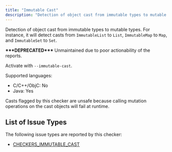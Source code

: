 ```yaml
---
title: "Immutable Cast"
description: "Detection of object cast from immutable types to mutable types. For instance, it will detect casts from `ImmutableList` to `List`, `ImmutableMap` to `Map`, and `ImmutableSet` to `Set`."
---
```


Detection of object cast from immutable types to mutable types. For instance, it will detect casts from `ImmutableList` to `List`, `ImmutableMap` to `Map`, and `ImmutableSet` to `Set`.

**\*\*\*DEPRECATED\*\*\*** Unmaintained due to poor actionability of the reports.

Activate with `--immutable-cast`.

Supported languages:
- C/C++/ObjC: No
- Java: Yes

Casts flagged by this checker are unsafe because calling mutation operations on the cast objects will fail at runtime.

## List of Issue Types

The following issue types are reported by this checker:
- [CHECKERS_IMMUTABLE_CAST](/docs/next/all-issue-types#checkers_immutable_cast)

